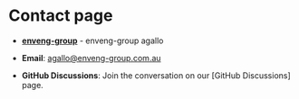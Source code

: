 # Contact page

- **[enveng-group](https://github.com/enveng-group)** - enveng-group agallo

- **Email**: [agallo@enveng-group.com.au](mailto:agallo@enveng-group.com.au)

- **GitHub Discussions**: Join the conversation on our [GitHub Discussions] page.

